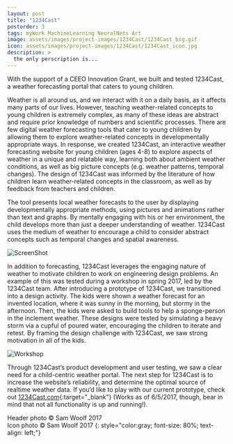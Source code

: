 ```yaml
---
layout: post
title: "1234Cast"
postorder: 3
tags: myWork MachineLearning NeuralNets Art
image: assets/images/project-images/1234Cast/1234Cast_big.gif
icon: assets/images/project-images/1234Cast/1234Cast_icon.jpg
description: >
  the only perscription is...
---
```

With the support of a CEEO Innovation Grant, we built and tested 1234Cast, a weather forecasting portal that caters to young children. 

Weather is all around us, and we interact with it on a daily basis, as it affects many parts of our lives. However, teaching weather-related concepts to young children is extremely complex, as many of these ideas are abstract and require prior knowledge of numbers and scientific processes. There are few digital weather forecasting tools that cater to young children by allowing them to explore weather-related concepts in developmentally appropriate ways. In response, we created 1234Cast, an interactive weather forecasting website for young children (ages 4-8) to explore aspects of weather in a unique and relatable way, learning both about ambient weather conditions, as well as big picture concepts (e.g. weather patterns, temporal changes). The design of 1234Cast was informed by the literature of how children learn weather-related concepts in the classroom, as well as by feedback from teachers and children. 

The tool presents local weather forecasts to the user by displaying developmentally appropriate methods, using pictures and animations rather than text and graphs. By mentally engaging with his or her environment, the child develops more than just a deeper understanding of weather. 1234Cast uses the medium of weather to encourage a child to consider abstract concepts such as temporal changes and spatial awareness. 

![ScreenShot](../assets/images/project-images/1234Cast/1234Cloudy.png)

In addition to forecasting, 1234Cast leverages the engaging nature of weather to motivate children to work on engineering design problems. An example of this was tested during a workshop in spring 2017, led by the 1234Cast team. After introducing a prototype of 1234Cast, we transitioned into a design activity. The kids were shown a weather forecast for an invented location, where it was sunny in the morning, but stormy in the afternoon. Then, the kids were asked to build tools to help a sponge-person in the inclement weather. These designs were tested by simulating a heavy storm via a cupful of poured water, encouraging the children to iterate and retest. By framing the design challenge with 1234Cast, we saw strong motivation in all of the kids. 

![Workshop](../assets/images/project-images/1234Cast/1234Cast_Workshop.png)

Through 1234Cast’s product development and user testing, we saw a clear need for a child-centric weather portal. The next step for 1234Cast is to increase the website’s reliability, and determine the optimal source of realtime weather data. If you’d like to play with our current prototype, check out [1234Cast.com](http://1234cast.com/){:target="_blank"} (Works as of 6/5/2017, though, bear in mind that not all functionality is up and running!). 

Header photo &copy; Sam Woolf 2017<br>
Icon photo &copy; Sam Woolf 2017
{: style="color:gray; font-size: 80%; text-align: left;"}